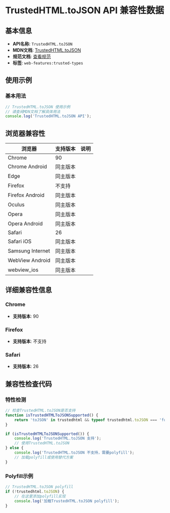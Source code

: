 # TrustedHTML.toJSON API 兼容性数据

## 基本信息

- **API名称**: `TrustedHTML.toJSON`
- **MDN文档**: [TrustedHTML.toJSON](https://developer.mozilla.org/docs/Web/API/TrustedHTML/toJSON)
- **规范文档**: [查看规范](https://w3c.github.io/trusted-types/dist/spec/#dom-trustedhtml-tojson)
- **标签**: `web-features:trusted-types`

## 使用示例

### 基本用法

```javascript
// TrustedHTML.toJSON 使用示例
// 请查阅MDN文档了解具体用法
console.log('TrustedHTML.toJSON API');
```

## 浏览器兼容性

| 浏览器 | 支持版本 | 说明 |
|--------|----------|------|
| Chrome | 90 |  |
| Chrome Android | 同主版本 |  |
| Edge | 同主版本 |  |
| Firefox | 不支持 |  |
| Firefox Android | 同主版本 |  |
| Oculus | 同主版本 |  |
| Opera | 同主版本 |  |
| Opera Android | 同主版本 |  |
| Safari | 26 |  |
| Safari iOS | 同主版本 |  |
| Samsung Internet | 同主版本 |  |
| WebView Android | 同主版本 |  |
| webview_ios | 同主版本 |  |

## 详细兼容性信息

### Chrome

- **支持版本**: 90

### Firefox

- **支持版本**: 不支持

### Safari

- **支持版本**: 26

## 兼容性检查代码

### 特性检测

```javascript
// 检查TrustedHTML.toJSON是否支持
function isTrustedHTMLToJSONSupported() {
    return 'toJSON' in trustedhtml && typeof trustedhtml.toJSON === 'function';
}

if (isTrustedHTMLToJSONSupported()) {
    console.log('TrustedHTML.toJSON 支持');
    // 使用TrustedHTML.toJSON
} else {
    console.log('TrustedHTML.toJSON 不支持，需要polyfill');
    // 加载polyfill或使用替代方案
}
```

### Polyfill示例

```javascript
// TrustedHTML.toJSON polyfill
if (!trustedhtml.toJSON) {
    // 在这里添加polyfill实现
    console.log('加载TrustedHTML.toJSON polyfill');
}
```

